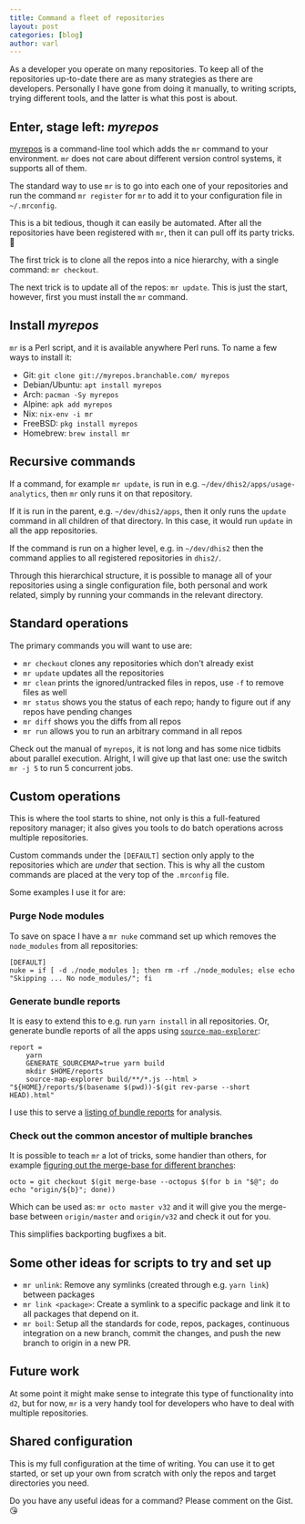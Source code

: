 ```yaml
---
title: Command a fleet of repositories
layout: post
categories: [blog]
author: varl
---
```


As a developer you operate on many repositories. To keep all of the
repositories up-to-date there are as many strategies as there are
developers. Personally I have gone from doing it manually, to writing
scripts, trying different tools, and the latter is what this post is
about.

## Enter, stage left: _myrepos_

[myrepos](https://myrepos.branchable.com/) is a command-line tool which
adds the `mr` command to your environment. `mr` does not care about
different version control systems, it supports all of them.

The standard way to use `mr` is to go into each one of your repositories
and run the command `mr register` for `mr` to add it to your
configuration file in `~/.mrconfig`.

This is a bit tedious, though it can easily be automated. After all the
repositories have been registered with `mr`, then it can pull off its
party tricks. :tada:

The first trick is to clone all the repos into a nice hierarchy, with a
single command: `mr checkout`.

The next trick is to update all of the repos: `mr update`. This is just
the start, however, first you must install the `mr` command.

## Install _myrepos_

`mr` is a Perl script, and it is available anywhere Perl runs. To name
a few ways to install it:

- Git: `git clone git://myrepos.branchable.com/ myrepos`
- Debian/Ubuntu: `apt install myrepos`
- Arch: `pacman -Sy myrepos`
- Alpine: `apk add myrepos`
- Nix: `nix-env -i mr`
- FreeBSD: `pkg install myrepos`
- Homebrew: `brew install mr`

## Recursive commands

If a command, for example `mr update`, is run in e.g.
`~/dev/dhis2/apps/usage-analytics`, then `mr` only runs it on that
repository.

If it is run in the parent, e.g.
`~/dev/dhis2/apps`, then it only runs the `update` command in all children
of that directory. In this case, it would run `update` in all the app
repositories.

If the command is run on a higher level, e.g. in `~/dev/dhis2` then the
command applies to all registered repositories in `dhis2/`.

Through this hierarchical structure, it is possible to manage all of
your repositories using a single configuration file, both personal and
work related, simply by running your commands in the relevant directory.

## Standard operations

The primary commands you will want to use are:

- `mr checkout` clones any repositories which don't already exist
- `mr update` updates all the repositories
- `mr clean` prints the ignored/untracked files in repos, use `-f` to
  remove files as well
- `mr status` shows you the status of each repo; handy to figure out if
  any repos have pending changes
- `mr diff` shows you the diffs from all repos
- `mr run` allows you to run an arbitrary command in all repos

Check out the manual of `myrepos`, it is not long and has some nice
tidbits about parallel execution. Alright, I will give up that last one:
use the switch `mr -j 5` to run 5 concurrent jobs.

## Custom operations

This is where the tool starts to shine, not only is this a full-featured
repository manager; it also gives you tools to do batch operations
across multiple repositories.

Custom commands under the `[DEFAULT]` section only apply to the
repositories which are _under_ that section. This is why all the custom
commands are placed at the very top of the `.mrconfig` file.

Some examples I use it for are:

### Purge Node modules

To save on space I have a `mr nuke` command set up which removes the
`node_modules` from all repositories:

```
[DEFAULT]
nuke = if [ -d ./node_modules ]; then rm -rf ./node_modules; else echo "Skipping ... No node_modules/"; fi
```

### Generate bundle reports

It is easy to extend this to e.g. run `yarn install` in all
repositories. Or, generate bundle reports of all the apps using
[`source-map-explorer`](https://github.com/danvk/source-map-explorer):

```
report =
    yarn
    GENERATE_SOURCEMAP=true yarn build
    mkdir $HOME/reports
    source-map-explorer build/**/*.js --html > "${HOME}/reports/$(basename $(pwd))-$(git rev-parse --short HEAD).html"
```

I use this to serve a [listing of bundle
reports](https://dhis2.vardevs.se/reports/) for analysis.


### Check out the common ancestor of multiple branches

It is possible to teach `mr` a lot of tricks, some handier than others,
for example [figuring out the merge-base for different branches](/guides/git-workflow):

```
octo = git checkout $(git merge-base --octopus $(for b in "$@"; do echo "origin/${b}"; done))
```

Which can be used as: `mr octo master v32` and it will give you the
merge-base between `origin/master` and `origin/v32` and check it out for
you.

This simplifies backporting bugfixes a bit.

## Some other ideas for scripts to try and set up

- `mr unlink`: Remove any symlinks (created through e.g. `yarn link`) between packages
- `mr link <package>`: Create a symlink to a specific package and link
  it to all packages that depend on it.
- `mr boil`: Setup all the standards for code, repos, packages,
  continuous integration on a new branch, commit the changes, and push
  the new branch to origin in a new PR.

## Future work

At some point it might make sense to integrate this type of
functionality into `d2`, but for now, `mr` is a very handy tool for
developers who have to deal with multiple repositories.

## Shared configuration

This is my full configuration at the time of writing. You can use it to
get started, or set up your own from scratch with only the repos and
target directories you need.

<script src="https://gist.github.com/varl/4a853e6394ad2ebcf4a77c5ea0ff623a.js"></script>

Do you have any useful ideas for a command? Please comment on the Gist. :kissing_heart:

